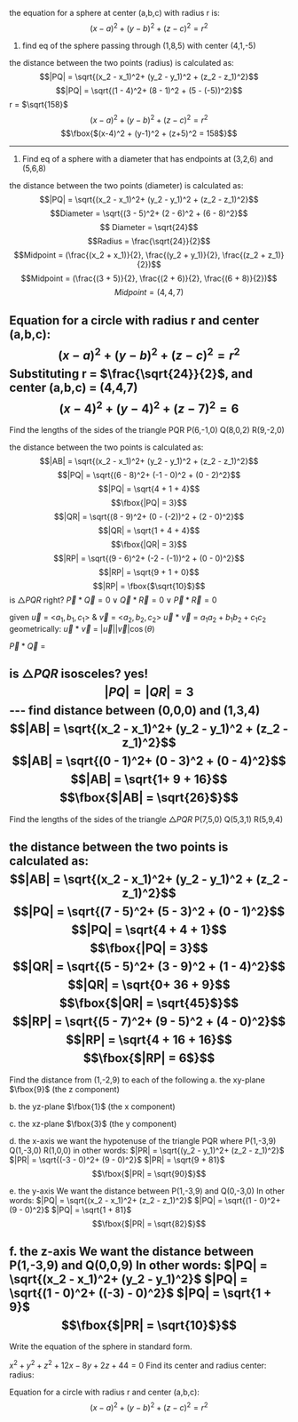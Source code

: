 the equation for a sphere at center (a,b,c) with radius r is:
$$(x-a)^2 + (y-b)^2 + (z-c)^2 = r^2 $$

1. find eq of the sphere passing through (1,8,5) with center (4,1,-5)

the distance between the two points (radius) is calculated as: $$|PQ| = \sqrt{(x_2 - x_1)^2+ (y_2 - y_1)^2 + (z_2 - z_1)^2}$$
$$|PQ| = \sqrt{(1 - 4)^2+ (8 - 1)^2 + (5 - (-5))^2}$$
r = $\sqrt{158}$
$$(x-a)^2 + (y-b)^2 + (z-c)^2 = r^2 $$
$$\fbox{$(x-4)^2 + (y-1)^2 + (z+5)^2 = 158$}$$

----

1. Find eq of a sphere with a diameter that has endpoints at (3,2,6) and (5,6,8)

 the distance between the two points (diameter) is calculated as: $$|PQ| = \sqrt{(x_2 - x_1)^2+ (y_2 - y_1)^2 + (z_2 - z_1)^2}$$
$$Diameter = \sqrt{(3 - 5)^2+ (2 - 6)^2 + (6 - 8)^2}$$
$$ Diameter = \sqrt{24}$$
$$Radius = \frac{\sqrt{24}}{2}$$
$$Midpoint = (\frac{(x_2 + x_1)}{2}, \frac{(y_2 + y_1)}{2}, \frac{(z_2 + z_1)}{2})$$
$$Midpoint = (\frac{(3 + 5)}{2}, \frac{(2 + 6)}{2}, \frac{(6 + 8)}{2})$$
$$Midpoint = (4, 4, 7)$$

Equation for a circle with radius r and center (a,b,c):
$$(x-a)^2 + (y-b)^2 + (z-c)^2 = r^2 $$
Substituting r = $\frac{\sqrt{24}}{2}$, and center (a,b,c) = (4,4,7)
$$(x-4)^2 + (y-4)^2 + (z-7)^2 = 6 $$
---
Find the lengths of the sides of the triangle PQR
P(6,-1,0)
Q(8,0,2)
R(9,-2,0)

the distance between the two points is calculated as: $$|AB| = \sqrt{(x_2 - x_1)^2+ (y_2 - y_1)^2 + (z_2 - z_1)^2}$$
$$|PQ| = \sqrt{(6 - 8)^2+ (-1 - 0)^2 + (0 - 2)^2}$$
$$|PQ| = \sqrt{4 + 1 + 4}$$
$$\fbox{|PQ| = 3}$$
$$|QR| = \sqrt{(8 - 9)^2+ (0 - (-2))^2 + (2 - 0)^2}$$
$$|QR| = \sqrt{1 + 4 + 4}$$
$$\fbox{|QR| = 3}$$
$$|RP| = \sqrt{(9 - 6)^2+ (-2 - (-1))^2 + (0 - 0)^2}$$
$$|RP| = \sqrt{9 + 1 + 0}$$
$$|RP| = \fbox{$\sqrt{10}$}$$
is $\triangle{PQR}$ right?
$\overrightarrow{P} * \overrightarrow{Q} = 0 \vee \overrightarrow{Q} * \overrightarrow{R} = 0 \vee \overrightarrow{P} * \overrightarrow{R} = 0$

given  $\overrightarrow{u}$ = <$a_1,b_1,c_1$> &  $\overrightarrow{v}$ = <$a_2,b_2, c_2$>
	$\overrightarrow{u}$ * $\overrightarrow{v}$ = $a_1a_2 + b_1b_2 + c_1c_2$
geometrically:
	$\overrightarrow{u}$ * $\overrightarrow{v}$ = |$\overrightarrow{u}$||$\overrightarrow{v}$|$\cos(\theta)$
	
$\overrightarrow{P} * \overrightarrow{Q}$ = 

is $\triangle{PQR}$ isosceles?
yes!
$$|PQ| = |QR| = 3$$---
find distance between (0,0,0) and (1,3,4)
$$|AB| = \sqrt{(x_2 - x_1)^2+ (y_2 - y_1)^2 + (z_2 - z_1)^2}$$
$$|AB| = \sqrt{(0 - 1)^2+ (0 - 3)^2 + (0 - 4)^2}$$
$$|AB| = \sqrt{1+ 9 + 16}$$
$$\fbox{$|AB| = \sqrt{26}$}$$
-----
Find the lengths of the sides of the triangle $\triangle{PQR}$
P(7,5,0)
Q(5,3,1)
R(5,9,4)

the distance between the two points is calculated as: $$|AB| = \sqrt{(x_2 - x_1)^2+ (y_2 - y_1)^2 + (z_2 - z_1)^2}$$
$$|PQ| = \sqrt{(7 - 5)^2+ (5 - 3)^2 + (0 - 1)^2}$$
$$|PQ| = \sqrt{4 + 4 + 1}$$
$$\fbox{|PQ| = 3}$$
$$|QR| = \sqrt{(5 - 5)^2+ (3 - 9)^2 + (1 - 4)^2}$$
$$|QR| = \sqrt{0+ 36 + 9}$$
$$\fbox{$|QR| = \sqrt{45}$}$$
$$|RP| = \sqrt{(5 - 7)^2+ (9 - 5)^2 + (4 - 0)^2}$$
$$|RP| = \sqrt{4 + 16 + 16}$$
$$\fbox{$|RP| = 6$}$$
-------
Find the distance from (1,-2,9) to each of the following
a. the xy-plane
	$\fbox{9}$ (the z component)

b. the yz-plane
	$\fbox{1}$ (the x component)

c. the xz-plane
	$\fbox{3}$ (the y component)

d. the x-axis
	we want the hypotenuse of the triangle PQR where
		P(1,-3,9)
		Q(1,-3,0)
		R(1,0,0)
	in other words:
		$|PR| = \sqrt{(y_2 - y_1)^2+ (z_2 - z_1)^2}$
		$|PR| = \sqrt{(-3 - 0)^2+ (9 - 0)^2}$
		$|PR| = \sqrt{9 + 81}$
		$$\fbox{$|PR| = \sqrt{90}$}$$

e. the y-axis
	We want the distance between
		P(1,-3,9) and
		Q(0,-3,0)
	In other words:
		$|PQ| = \sqrt{(x_2 - x_1)^2+ (z_2 - z_1)^2}$
		$|PQ| = \sqrt{(1 - 0)^2+ (9 - 0)^2}$
		$|PQ| = \sqrt{1 + 81}$
		$$\fbox{$|PR| = \sqrt{82}$}$$

f. the z-axis
	We want the distance between
		P(1,-3,9) and
		Q(0,0,9)
	In other words:
		$|PQ| = \sqrt{(x_2 - x_1)^2+ (y_2 - y_1)^2}$
		$|PQ| = \sqrt{(1 - 0)^2+ ((-3) - 0)^2}$
		$|PQ| = \sqrt{1 + 9}$
		$$\fbox{$|PR| = \sqrt{10}$}$$
-----
Write the equation of the sphere in standard form.

$x^2 + y^2 + z^2 + 12x − 8y + 2z + 44 = 0$
Find its center and radius
	center:
	radius:

Equation for a circle with radius r and center (a,b,c):
$$(x-a)^2 + (y-b)^2 + (z-c)^2 = r^2 $$

